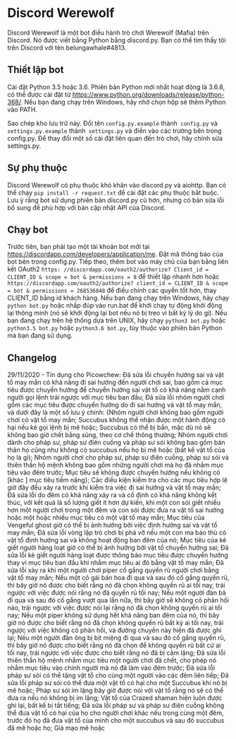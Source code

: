 # Discord Werewolf
Discord Werewolf là một bot điều hành trò chơi Werewolf (Mafia) trên Discord. Nó được viết bằng Python bằng discord.py. Bạn có thể tìm thấy tôi trên Discord với tên belungawhale#4813.

## Thiết lập bot
Cài đặt Python 3.5 hoặc 3.6. Phiên bản Python mới nhất hoạt động là 3.6.8, có thể được cài đặt từ https://www.python.org/downloads/release/python-368/. Nếu bạn đang chạy trên Windows, hãy nhớ chọn hộp sẽ thêm Python vào PATH.

Sao chép kho lưu trữ này. Đổi tên `config.py.example` thành` config.py` và `settings.py.example` thành` settings.py` và điền vào các trường bên trong config.py. Để thay đổi một số cài đặt liên quan đến trò chơi, hãy chỉnh sửa settings.py.

## Sự phụ thuộc
Discord Werewolf có phụ thuộc khó khăn vào discord.py và aiohttp. Bạn có thể chạy `pip install -r request.txt` để cài đặt các phụ thuộc bắt buộc. Lưu ý rằng bot sử dụng phiên bản discord.py cũ hơn, nhưng có bản sửa lỗi bổ sung để phù hợp với bản cập nhật API của Discord.

## Chạy bot
Trước tiên, bạn phải tạo một tài khoản bot mới tại https://discordapp.com/developers/application/me. Đặt mã thông báo của bot bên trong config.py. Tiếp theo, thêm bot vào máy chủ của bạn bằng liên kết OAuth2 `https: //discordapp.com/oauth2/authorize? Client_id = CLIENT_ID & scope = bot & permissions = 8` để thiết lập nhanh hơn hoặc` https://discordapp.com/oauth2/authorize? client_id = CLIENT_ID & scope = bot & permissions = 268536848` để điều chỉnh các quyền tốt hơn, thay CLIENT_ID bằng id khách hàng. Nếu bạn đang chạy trên Windows, hãy chạy `python bot.py` hoặc nhấp đúp vào run.bat để khởi chạy tự động khởi động lại thông minh (nó sẽ khởi động lại bot nếu nó bị treo vì bất kỳ lý do gì). Nếu bạn đang chạy trên hệ thống dựa trên UNIX, hãy chạy `python3 bot.py` hoặc` python3.5 bot.py` hoặc `python3.6 bot.py`, tùy thuộc vào phiên bản Python mà bạn đang sử dụng.

## Changelog

29/11/2020 - Tín dụng cho Picowchew: Đã sửa lỗi chuyển hướng sai và vật tổ may mắn có khả năng đi sai hướng đến người chơi sai, bao gồm cả mục tiêu được chuyển hướng để chuyển hướng sai vật tổ có khả năng nằm cạnh người gọi lệnh trái ngược với mục tiêu ban đầu; Đã sửa lỗi nhóm người chơi gồm các mục tiêu được chuyển hướng do đi sai hướng và vật tổ may mắn, và dưới đây là một số lưu ý chính: {Nhóm người chơi không bao gồm người chơi có vật tổ may mắn; Succubus không thể nhận được một hành động có hại nếu kẻ gọi lệnh bị mê hoặc; Succubus có thể bị bắn, mặc dù nó sẽ không bao giờ chết bằng súng, theo cơ chế thông thường; Nhóm người chơi dành cho pháp sư, pháp sư điên cuồng và pháp sư sói không bao gồm bản thân họ cũng như không có succubus nếu họ bị mê hoặc (bất kể vật tổ của họ là gì); Nhóm người chơi cho pháp sư, pháp sư điên cuồng, pháp sư sói và thiên thần hộ mệnh không bao gồm những người chơi mà họ đã nhắm mục tiêu vào đêm trước; Mục tiêu sẽ không được chuyển hướng nếu không có \[khác \] mục tiêu tiềm năng}; Các điều kiện kiểm tra cho các mục tiêu hợp lệ giờ đây đều xảy ra trước khi kiểm tra việc đi sai hướng và vật tổ may mắn; Đã sửa lỗi do đêm có khả năng xảy ra và cố định có khả năng không kết thúc, với kết quả là số lượng giết ít hơn dự kiến, khi một con sói giết nhiều hơn một người chơi trong một đêm và con sói được đưa ra vật tổ sai hướng hoặc một hoặc nhiều mục tiêu có một vật tổ may mắn; Mục tiêu của Vengeful ghost giờ có thể bị ảnh hưởng bởi việc định hướng sai và vật tổ may mắn; Đã sửa lỗi vòng lặp trò chơi bị phá vỡ nếu một con ma báo thù có vật tổ định hướng sai và không hoạt động ban đêm của nó; Mục tiêu của kẻ giết người hàng loạt giờ có thể bị ảnh hưởng bởi vật tổ chuyển hướng sai; Đã sửa lỗi kẻ giết người hàng loạt được thông báo mục tiêu được chuyển hướng thay vì mục tiêu ban đầu khi nhắm mục tiêu ai đó bằng vật tổ may mắn; Đã sửa lỗi xảy ra khi một người chơi piper cố gắng quyến rũ người chơi bằng vật tổ may mắn; Nếu một cô gái bán hoa đi qua và sau đó cố gắng quyến rũ, thì bây giờ nó được cho biết rằng nó đã chọn không quyến rũ ai tối nay, trái ngược với việc được nói rằng nó đã quyến rũ tối nay; Nếu một người đàn bà đi qua và sau đó cố gắng vượt qua lần nữa, thì bây giờ sẽ không có phản hồi nào, trái ngược với việc được nói lại rằng nó đã chọn không quyến rũ ai tối nay; Nếu một piper không sử dụng hết khả năng ban đêm của nó, thì bây giờ nó được cho biết rằng nó đã chọn không quyến rũ bất kỳ ai tối nay, trái ngược với việc không có phản hồi, và đường chuyền này hiện đã được ghi lại; Nếu một người đàn ông bị bịt miệng đi qua và sau đó cố gắng quyến rũ, thì bây giờ nó được cho biết rằng nó đã chọn để không quyến rũ bất cứ ai tối nay, trái ngược với việc được cho biết rằng nó đã bị câm lặng; Đã sửa lỗi thiên thần hộ mệnh nhắm mục tiêu một người chơi đã chết, cho phép nó nhắm mục tiêu vào chính người mà nó đã làm vào đêm trước; Đã sửa lỗi pháp sư sói có thể tặng vật tổ cho cùng một người vào các đêm liên tiếp; Đã sửa lỗi pháp sư sói có thể đưa một vật tổ có hại cho một Succubus khi nó bị mê hoặc; Pháp sư sói im lặng bây giờ được nói với vật tổ rằng nó sẽ có thể đưa ra nếu nó không bị im lặng; Vật tổ của Crazed shaman hiện luôn được ghi lại, bất kể bị tắt tiếng; Đã sửa lỗi pháp sư và pháp sư điên cuồng không thể đưa vật tổ có hại của họ cho người chơi khác nếu trong cùng một đêm, trước đó họ đã đưa vật tổ của mình cho một succubus và sau đó succubus đã mê hoặc họ; Giả mạo mê hoặc
